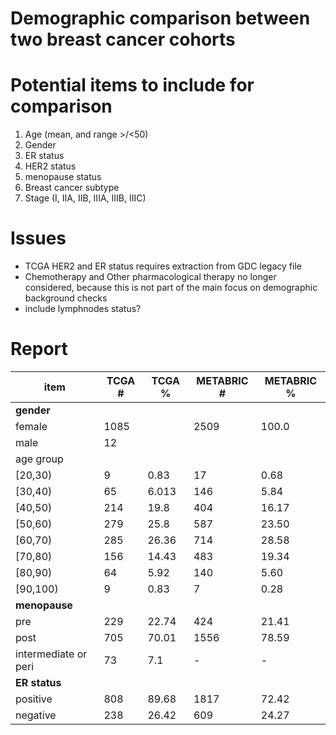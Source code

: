 
# Demographic comparison between two breast cancer cohorts

# Potential items to include for comparison

1. Age (mean, and range >/<50)
2. Gender
3. ER status
4. HER2 status
5. menopause status
6. Breast cancer subtype
7. Stage (I, IIA, IIB, IIIA, IIIB, IIIC)

# Issues
- TCGA HER2 and ER status requires extraction from GDC legacy file
- Chemotherapy and Other pharmacological therapy no longer considered, because this is not part of the main focus on demographic background checks
- include lymphnodes status?

# Report

| item                 | TCGA # | TCGA % | METABRIC # | METABRIC % |
| -------------------- | ------ | ------ | ---------- | ---------- |
| **gender**           |        |        |            |            |
| female               | 1085   |        | 2509       | 100.0      |
| male                 | 12     |        |            |            |
| age group            |        |        |            |            |
| [20,30)              | 9      | 0.83   | 17         | 0.68       |
| [30,40)              | 65     | 6.013  | 146        | 5.84       |
| [40,50)              | 214    | 19.8   | 404        | 16.17      |
| [50,60)              | 279    | 25.8   | 587        | 23.50      |
| [60,70)              | 285    | 26.36  | 714        | 28.58      |
| [70,80)              | 156    | 14.43  | 483        | 19.34      |
| [80,90)              | 64     | 5.92   | 140        | 5.60       |
| [90,100)             | 9      | 0.83   | 7          | 0.28       |
| **menopause**        |        |        |            |            |
| pre                  | 229    | 22.74  | 424        | 21.41      |
| post                 | 705    | 70.01  | 1556       | 78.59      |
| intermediate or peri | 73     | 7.1    | -          | -          |
| **ER status**        |        |        |            |            |
| positive             | 808    | 89.68  | 1817       | 72.42      |
| negative             | 238    | 26.42  | 609        | 24.27      |